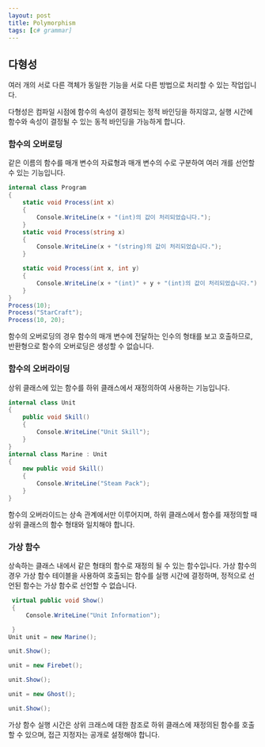 ```yaml
---
layout: post
title: Polymorphism
tags: [c# grammar]
---
```


## 다형성

여러 개의 서로 다른 객체가 동일한 기능을
서로 다른 방법으로 처리할 수 있는 작업입니다.

다형성은 컴파일 시점에 함수의 속성이 결정되는 정적 바인딩을 하지않고,
실행 시간에 함수와 속성이 결정될 수 있는 동적 바인딩을 가능하게 합니다.

### 함수의 오버로딩

같은 이름의 함수를 매개 변수의 자료형과 매개 변수의 수로
구분하여 여러 개를 선언할 수 있는 기능입니다.

~~~c#
internal class Program
{
    static void Process(int x)
    {
        Console.WriteLine(x + "(int)의 값이 처리되었습니다.");
    }
    static void Process(string x)
    {
        Console.WriteLine(x + "(string)의 값이 처리되었습니다.");
    }

    static void Process(int x, int y)
    {
        Console.WriteLine(x + "(int)" + y + "(int)의 값이 처리되었습니다.");
    }
}
Process(10);
Process("StarCraft");
Process(10, 20);
~~~

함수의 오버로딩의 경우 함수의 매개 변수에 전달하는 인수의
형태를 보고 호출하므로, 반환형으로 함수의 오버로딩은 생성할 수 없습니다.

### 함수의 오버라이딩

상위 클래스에 있는 함수를 하위 클래스에서 재정의하여 사용하는 기능입니다.

~~~c#
internal class Unit
{
    public void Skill()
    { 
        Console.WriteLine("Unit Skill");
    }
}
internal class Marine : Unit
{
    new public void Skill()
    {
        Console.WriteLine("Steam Pack");
    }
}
~~~

함수의 오버라이드는 상속 관계에서만 이루어지며, 하위 클래스에서
함수를 재정의할 때 상위 클래스의 함수 형태와 일치해야 합니다.


### 가상 함수

상속하는 클래스 내에서 같은 형태의 함수로 재정의 될 수 있는 함수입니다.
가상 함수의 경우 가상 함수 테이블을 사용하여 호출되는 함수를 실행 시간에 결정하며,
정적으로 선언된 함수는 가상 함수로 선언할 수 없습니다.

~~~c#
 virtual public void Show()
 {
     Console.WriteLine("Unit Information");

 }
Unit unit = new Marine();

unit.Show();

unit = new Firebet();

unit.Show();

unit = new Ghost();

unit.Show();
~~~

가상 함수 실행 시간은 상위 크래스에 대한 참조로 하위 클래스에 재정의된
함수를 호출할 수 있으며, 접근 지정자는 공개로 설정해야 합니다.
